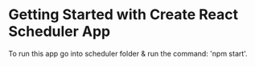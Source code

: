 # Getting Started with Create React Scheduler App

To run this app go into scheduler folder & run the command: 'npm start'.






